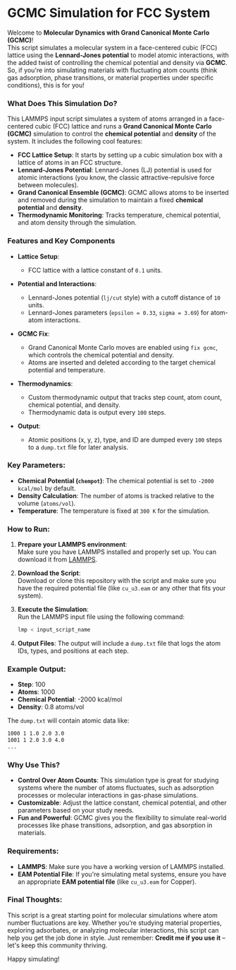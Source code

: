 # GCMC Simulation for FCC System

Welcome to **Molecular Dynamics with Grand Canonical Monte Carlo (GCMC)**!  
This script simulates a molecular system in a face-centered cubic (FCC) lattice using the **Lennard-Jones potential** to model atomic interactions, with the added twist of controlling the chemical potential and density via **GCMC**. So, if you're into simulating materials with fluctuating atom counts (think gas adsorption, phase transitions, or material properties under specific conditions), this is for you! 

### What Does This Simulation Do?

This LAMMPS input script simulates a system of atoms arranged in a face-centered cubic (FCC) lattice and runs a **Grand Canonical Monte Carlo (GCMC)** simulation to control the **chemical potential** and **density** of the system. It includes the following cool features:

- **FCC Lattice Setup**: It starts by setting up a cubic simulation box with a lattice of atoms in an FCC structure.
- **Lennard-Jones Potential**: Lennard-Jones (LJ) potential is used for atomic interactions (you know, the classic attractive-repulsive force between molecules).
- **Grand Canonical Ensemble (GCMC)**: GCMC allows atoms to be inserted and removed during the simulation to maintain a fixed **chemical potential** and **density**.
- **Thermodynamic Monitoring**: Tracks temperature, chemical potential, and atom density through the simulation.

### Features and Key Components

- **Lattice Setup**: 
  - FCC lattice with a lattice constant of `0.1` units.
  
- **Potential and Interactions**:
  - Lennard-Jones potential (`lj/cut` style) with a cutoff distance of `10` units.
  - Lennard-Jones parameters (`epsilon = 0.33`, `sigma = 3.69`) for atom-atom interactions.

- **GCMC Fix**:
  - Grand Canonical Monte Carlo moves are enabled using `fix gcmc`, which controls the chemical potential and density.
  - Atoms are inserted and deleted according to the target chemical potential and temperature.
  
- **Thermodynamics**: 
  - Custom thermodynamic output that tracks step count, atom count, chemical potential, and density.
  - Thermodynamic data is output every `100` steps.

- **Output**:
  - Atomic positions (x, y, z), type, and ID are dumped every `100` steps to a `dump.txt` file for later analysis.

### Key Parameters:
- **Chemical Potential (`chempot`)**: The chemical potential is set to `-2000 kcal/mol` by default.
- **Density Calculation**: The number of atoms is tracked relative to the volume (`atoms/vol`).
- **Temperature**: The temperature is fixed at `300 K` for the simulation.

### How to Run:

1. **Prepare your LAMMPS environment**:  
   Make sure you have LAMMPS installed and properly set up. You can download it from [LAMMPS](https://lammps.sandia.gov/).

2. **Download the Script**:  
   Download or clone this repository with the script and make sure you have the required potential file (like `cu_u3.eam` or any other that fits your system).

3. **Execute the Simulation**:  
   Run the LAMMPS input file using the following command:
   ```bash
   lmp < input_script_name
   ```

4. **Output Files**:
   The output will include a `dump.txt` file that logs the atom IDs, types, and positions at each step.

### Example Output:
- **Step**: 100
- **Atoms**: 1000
- **Chemical Potential**: -2000 kcal/mol
- **Density**: 0.8 atoms/vol

The `dump.txt` will contain atomic data like:
```txt
1000 1 1.0 2.0 3.0
1001 1 2.0 3.0 4.0
...
```

### Why Use This?

- **Control Over Atom Counts**: This simulation type is great for studying systems where the number of atoms fluctuates, such as adsorption processes or molecular interactions in gas-phase simulations.
- **Customizable**: Adjust the lattice constant, chemical potential, and other parameters based on your study needs.
- **Fun and Powerful**: GCMC gives you the flexibility to simulate real-world processes like phase transitions, adsorption, and gas absorption in materials.

### Requirements:
- **LAMMPS**: Make sure you have a working version of LAMMPS installed.
- **EAM Potential File**: If you're simulating metal systems, ensure you have an appropriate **EAM potential file** (like `cu_u3.eam` for Copper).
  
### Final Thoughts:
This script is a great starting point for molecular simulations where atom number fluctuations are key. Whether you’re studying material properties, exploring adsorbates, or analyzing molecular interactions, this script can help you get the job done in style. Just remember: **Credit me if you use it** – let's keep this community thriving. 

Happy simulating! 
